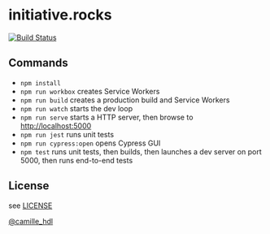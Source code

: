 # initiative.rocks
[![Build Status](https://travis-ci.org/camille-hdl/initiative-rocks.svg?branch=master)](https://travis-ci.org/camille-hdl/initiative-rocks) 


## Commands

* `npm install`
* `npm run workbox` creates Service Workers
* `npm run build` creates a production build and Service Workers
* `npm run watch` starts the dev loop
* `npm run serve` starts a HTTP server, then browse to [http://localhost:5000](http://localhost:5000)
* `npm run jest` runs unit tests
* `npm run cypress:open` opens Cypress GUI
* `npm test` runs unit tests, then builds, then launches a dev server on port 5000, then runs end-to-end tests

## License

see [LICENSE](LICENSE)


[@camille_hdl](https://twitter.com/camille_hdl)
